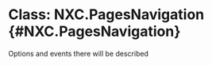 Class: NXC.PagesNavigation {#NXC.PagesNavigation}
=============================

Options and events there will be described 
